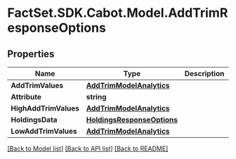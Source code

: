 # FactSet.SDK.Cabot.Model.AddTrimResponseOptions

## Properties

Name | Type | Description | Notes
------------ | ------------- | ------------- | -------------
**AddTrimValues** | [**AddTrimModelAnalytics**](AddTrimModelAnalytics.md) |  | [optional] 
**Attribute** | **string** |  | [optional] 
**HighAddTrimValues** | [**AddTrimModelAnalytics**](AddTrimModelAnalytics.md) |  | [optional] 
**HoldingsData** | [**HoldingsResponseOptions**](HoldingsResponseOptions.md) |  | [optional] 
**LowAddTrimValues** | [**AddTrimModelAnalytics**](AddTrimModelAnalytics.md) |  | [optional] 

[[Back to Model list]](../README.md#documentation-for-models) [[Back to API list]](../README.md#documentation-for-api-endpoints) [[Back to README]](../README.md)


